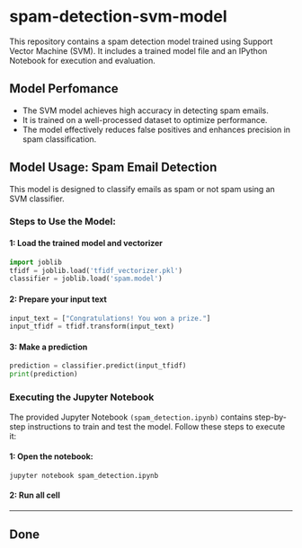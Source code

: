 # spam-detection-svm-model
This repository contains a spam detection model trained using Support Vector Machine (SVM). It includes a trained model file and an IPython Notebook for execution and evaluation.

## Model Perfomance
* The SVM model achieves high accuracy in detecting spam emails.
* It is trained on a well-processed dataset to optimize performance.
* The model effectively reduces false positives and enhances precision in spam classification.

## Model Usage: Spam Email Detection
This model is designed to classify emails as spam or not spam using an SVM classifier.

### Steps to Use the Model:
#### 1: Load the trained model and vectorizer
```python
import joblib
tfidf = joblib.load('tfidf_vectorizer.pkl')
classifier = joblib.load('spam.model')
```
#### 2: Prepare your input text
```python
input_text = ["Congratulations! You won a prize."]
input_tfidf = tfidf.transform(input_text)
```
#### 3: Make a prediction
```python
prediction = classifier.predict(input_tfidf)
print(prediction)
```

### Executing the Jupyter Notebook
The provided Jupyter Notebook ```(spam_detection.ipynb)``` contains step-by-step instructions to train and test the model. Follow these steps to execute it:
#### 1: Open the notebook:
```jupyter notebook spam_detection.ipynb```
#### 2: Run all cell

______________________________________________

## Done
